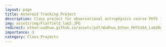 ```yaml
---
layout: page
title: Asteroid Tracking Project
description: Class project for observational astrophysics course PHYS 164 at UCSD
img: assets/img/Flatfield_lab2.JPG
redirect: ethan-wadhwa.github.io/assets/pdf/Wadhwa_Ethan_PHYS164_Lab2Report.pdf
importance: 3
category: Class Projects
---
```

